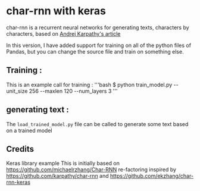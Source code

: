 # char-rnn with keras

char-rnn is a recurrent neural networks for generating texts, characters by characters, based on [Andrej Karpathy's article](http://karpathy.github.io/2015/05/21/rnn-effectiveness)

In this version, I have added support for training on all of the python files of Pandas, but you can change the source file and train on something else.

## Training : 
This is an example call for training : 
'''bash
$ python train_model.py --unit_size 256 --maxlen 120 --num_layers 3
'''
## generating text :
The `load_trained_model.py` file can be called to generate some text based on a trained model


## Credits
Keras library example
This is initially based on https://github.com/michaelrzhang/Char-RNN
re-factoring inspired by https://github.com/karpathy/char-rnn and https://github.com/ekzhang/char-rnn-keras
